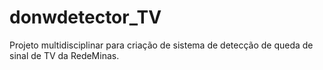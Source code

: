 # donwdetector_TV
Projeto multidisciplinar para criação de sistema de detecção de queda de sinal de TV da RedeMinas.
